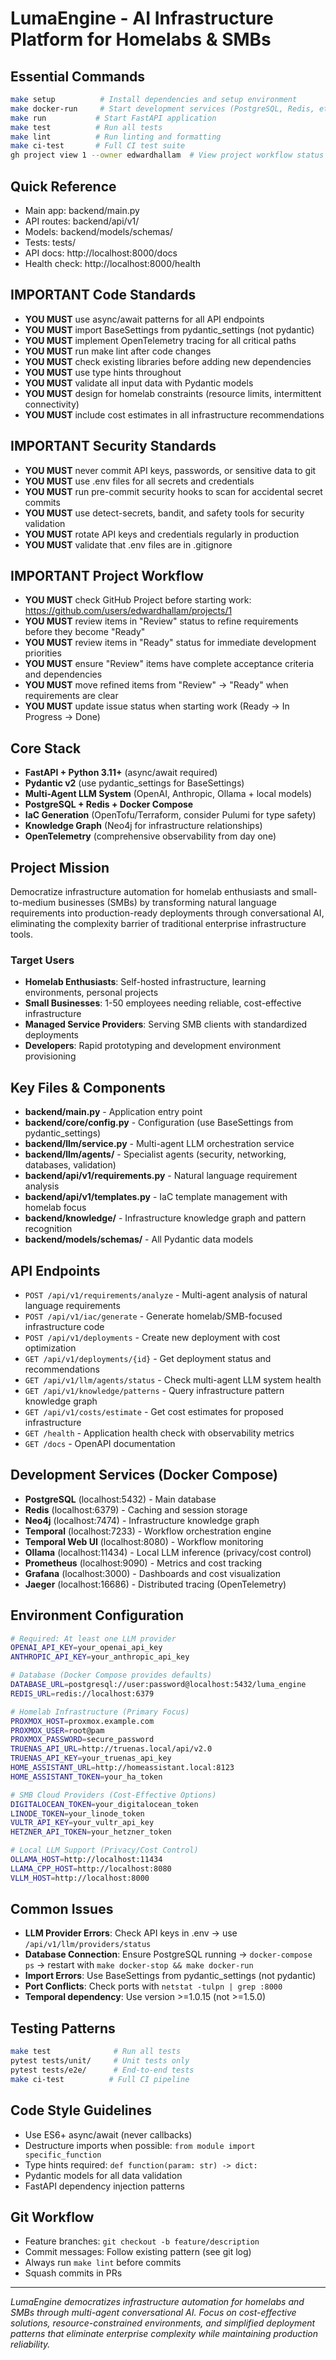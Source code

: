 # LumaEngine - AI Infrastructure Platform for Homelabs & SMBs

## Essential Commands
```bash
make setup          # Install dependencies and setup environment
make docker-run     # Start development services (PostgreSQL, Redis, etc.)
make run           # Start FastAPI application
make test          # Run all tests
make lint          # Run linting and formatting
make ci-test       # Full CI test suite
gh project view 1 --owner edwardhallam  # View project workflow status
```

## Quick Reference
- Main app: backend/main.py
- API routes: backend/api/v1/
- Models: backend/models/schemas/
- Tests: tests/
- API docs: http://localhost:8000/docs
- Health check: http://localhost:8000/health

## IMPORTANT Code Standards
- **YOU MUST** use async/await patterns for all API endpoints
- **YOU MUST** import BaseSettings from pydantic_settings (not pydantic)
- **YOU MUST** implement OpenTelemetry tracing for all critical paths
- **YOU MUST** run make lint after code changes
- **YOU MUST** check existing libraries before adding new dependencies
- **YOU MUST** use type hints throughout
- **YOU MUST** validate all input data with Pydantic models
- **YOU MUST** design for homelab constraints (resource limits, intermittent connectivity)
- **YOU MUST** include cost estimates in all infrastructure recommendations

## IMPORTANT Security Standards
- **YOU MUST** never commit API keys, passwords, or sensitive data to git
- **YOU MUST** use .env files for all secrets and credentials
- **YOU MUST** run pre-commit security hooks to scan for accidental secret commits
- **YOU MUST** use detect-secrets, bandit, and safety tools for security validation
- **YOU MUST** rotate API keys and credentials regularly in production
- **YOU MUST** validate that .env files are in .gitignore

## IMPORTANT Project Workflow
- **YOU MUST** check GitHub Project before starting work: https://github.com/users/edwardhallam/projects/1
- **YOU MUST** review items in "Review" status to refine requirements before they become "Ready"
- **YOU MUST** review items in "Ready" status for immediate development priorities
- **YOU MUST** ensure "Review" items have complete acceptance criteria and dependencies
- **YOU MUST** move refined items from "Review" → "Ready" when requirements are clear
- **YOU MUST** update issue status when starting work (Ready → In Progress → Done)

## Core Stack
- **FastAPI + Python 3.11+** (async/await required)
- **Pydantic v2** (use pydantic_settings for BaseSettings)
- **Multi-Agent LLM System** (OpenAI, Anthropic, Ollama + local models)
- **PostgreSQL + Redis + Docker Compose**
- **IaC Generation** (OpenTofu/Terraform, consider Pulumi for type safety)
- **Knowledge Graph** (Neo4j for infrastructure relationships)
- **OpenTelemetry** (comprehensive observability from day one)

## Project Mission
Democratize infrastructure automation for homelab enthusiasts and small-to-medium businesses (SMBs) by transforming natural language requirements into production-ready deployments through conversational AI, eliminating the complexity barrier of traditional enterprise infrastructure tools.

### Target Users
- **Homelab Enthusiasts**: Self-hosted infrastructure, learning environments, personal projects
- **Small Businesses**: 1-50 employees needing reliable, cost-effective infrastructure
- **Managed Service Providers**: Serving SMB clients with standardized deployments
- **Developers**: Rapid prototyping and development environment provisioning

## Key Files & Components
- **backend/main.py** - Application entry point
- **backend/core/config.py** - Configuration (use BaseSettings from pydantic_settings)
- **backend/llm/service.py** - Multi-agent LLM orchestration service
- **backend/llm/agents/** - Specialist agents (security, networking, databases, validation)
- **backend/api/v1/requirements.py** - Natural language requirement analysis
- **backend/api/v1/templates.py** - IaC template management with homelab focus
- **backend/knowledge/** - Infrastructure knowledge graph and pattern recognition
- **backend/models/schemas/** - All Pydantic data models

## API Endpoints
- `POST /api/v1/requirements/analyze` - Multi-agent analysis of natural language requirements
- `POST /api/v1/iac/generate` - Generate homelab/SMB-focused infrastructure code
- `POST /api/v1/deployments` - Create new deployment with cost optimization
- `GET /api/v1/deployments/{id}` - Get deployment status and recommendations
- `GET /api/v1/llm/agents/status` - Check multi-agent LLM system health
- `GET /api/v1/knowledge/patterns` - Query infrastructure pattern knowledge graph
- `GET /api/v1/costs/estimate` - Get cost estimates for proposed infrastructure
- `GET /health` - Application health check with observability metrics
- `GET /docs` - OpenAPI documentation

## Development Services (Docker Compose)
- **PostgreSQL** (localhost:5432) - Main database
- **Redis** (localhost:6379) - Caching and session storage
- **Neo4j** (localhost:7474) - Infrastructure knowledge graph
- **Temporal** (localhost:7233) - Workflow orchestration engine  
- **Temporal Web UI** (localhost:8080) - Workflow monitoring
- **Ollama** (localhost:11434) - Local LLM inference (privacy/cost control)
- **Prometheus** (localhost:9090) - Metrics and cost tracking
- **Grafana** (localhost:3000) - Dashboards and cost visualization
- **Jaeger** (localhost:16686) - Distributed tracing (OpenTelemetry)

## Environment Configuration
```bash
# Required: At least one LLM provider
OPENAI_API_KEY=your_openai_api_key
ANTHROPIC_API_KEY=your_anthropic_api_key

# Database (Docker Compose provides defaults)
DATABASE_URL=postgresql://user:password@localhost:5432/luma_engine
REDIS_URL=redis://localhost:6379

# Homelab Infrastructure (Primary Focus)
PROXMOX_HOST=proxmox.example.com
PROXMOX_USER=root@pam
PROXMOX_PASSWORD=secure_password
TRUENAS_API_URL=http://truenas.local/api/v2.0
TRUENAS_API_KEY=your_truenas_api_key
HOME_ASSISTANT_URL=http://homeassistant.local:8123
HOME_ASSISTANT_TOKEN=your_ha_token

# SMB Cloud Providers (Cost-Effective Options)
DIGITALOCEAN_TOKEN=your_digitalocean_token
LINODE_TOKEN=your_linode_token
VULTR_API_KEY=your_vultr_api_key
HETZNER_API_TOKEN=your_hetzner_token

# Local LLM Support (Privacy/Cost Control)
OLLAMA_HOST=http://localhost:11434
LLAMA_CPP_HOST=http://localhost:8080
VLLM_HOST=http://localhost:8000
```

## Common Issues
- **LLM Provider Errors**: Check API keys in .env → use `/api/v1/llm/providers/status`
- **Database Connection**: Ensure PostgreSQL running → `docker-compose ps` → restart with `make docker-stop && make docker-run`
- **Import Errors**: Use BaseSettings from pydantic_settings (not pydantic)
- **Port Conflicts**: Check ports with `netstat -tulpn | grep :8000`
- **Temporal dependency**: Use version >=1.0.15 (not >=1.5.0)


## Testing Patterns
```bash
make test              # Run all tests
pytest tests/unit/     # Unit tests only
pytest tests/e2e/      # End-to-end tests
make ci-test          # Full CI pipeline
```

## Code Style Guidelines
- Use ES6+ async/await (never callbacks)
- Destructure imports when possible: `from module import specific_function`
- Type hints required: `def function(param: str) -> dict:`
- Pydantic models for all data validation
- FastAPI dependency injection patterns

## Git Workflow
- Feature branches: `git checkout -b feature/description`
- Commit messages: Follow existing pattern (see git log)
- Always run `make lint` before commits
- Squash commits in PRs

---

*LumaEngine democratizes infrastructure automation for homelabs and SMBs through multi-agent conversational AI. Focus on cost-effective solutions, resource-constrained environments, and simplified deployment patterns that eliminate enterprise complexity while maintaining production reliability.*
